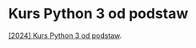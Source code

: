 # Kurs Python 3 od podstaw
[[2024] Kurs Python 3 od podstaw](https://www.udemy.com/course/kurs-python-od-podstaw-dla-poczatkujacych-od-zera-do-mastera/?couponCode=KEEPLEARNING).